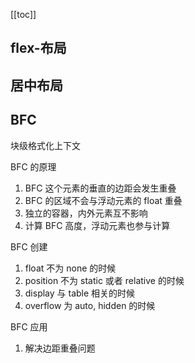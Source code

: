 [[toc]]

## flex-布局

## 居中布局

## BFC

块级格式化上下文

BFC 的原理

1. BFC 这个元素的垂直的边距会发生重叠
2. BFC 的区域不会与浮动元素的 float 重叠
3. 独立的容器，内外元素互不影响
4. 计算 BFC 高度，浮动元素也参与计算

BFC 创建

1. float 不为 none 的时候
2. position 不为 static 或者 relative 的时候
3. display 与 table 相关的时候
4. overflow 为 auto, hidden 的时候

BFC 应用

1. 解决边距重叠问题
